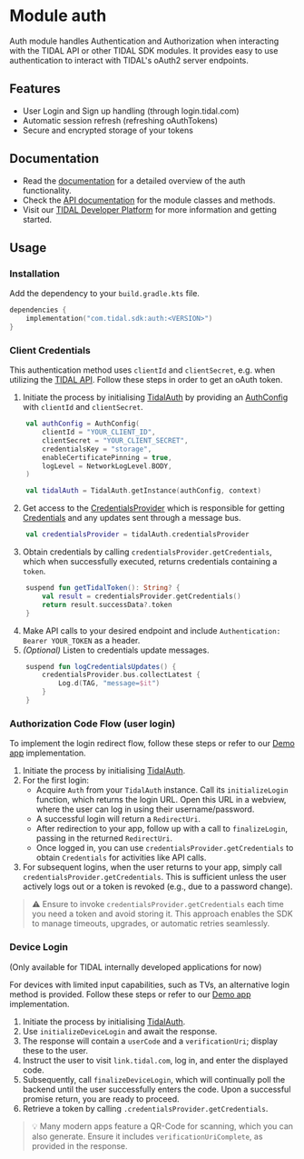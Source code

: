 # Module auth

Auth module handles Authentication and Authorization when interacting with the TIDAL API or other TIDAL SDK modules.
It provides easy to use authentication to interact with TIDAL's oAuth2 server endpoints.

## Features
* User Login and Sign up handling (through login.tidal.com)
* Automatic session refresh (refreshing oAuthTokens)
* Secure and encrypted storage of your tokens

## Documentation
* Read the [documentation](https://github.com/tidal-music/tidal-sdk/blob/main/Auth.md) for a detailed overview of the auth functionality.
* Check the [API documentation](https://tidal-music.github.io/tidal-sdk-android/auth/index.html) for the module classes and methods.
* Visit our [TIDAL Developer Platform](https://developer.tidal.com/) for more information and getting started. 

## Usage

### Installation
Add the dependency to your `build.gradle.kts` file.
```kotlin
dependencies {
    implementation("com.tidal.sdk:auth:<VERSION>")
}
```

### Client Credentials

This authentication method uses `clientId` and `clientSecret`, e.g. when utilizing the [TIDAL API](https://developer.tidal.com/documentation/api/api-overview). Follow these steps in order to get an oAuth token.

1. Initiate the process by initialising [TidalAuth](https://github.com/tidal-music/tidal-sdk-android/blob/main/auth/src/main/kotlin/com/tidal/sdk/auth/TidalAuth.kt) by providing an [AuthConfig](https://github.com/tidal-music/tidal-sdk-android/blob/main/auth/src/main/kotlin/com/tidal/sdk/auth/model/AuthConfig.kt) with `clientId` and `clientSecret`.
```kotlin
    val authConfig = AuthConfig(
        clientId = "YOUR_CLIENT_ID",
        clientSecret = "YOUR_CLIENT_SECRET",
        credentialsKey = "storage",
        enableCertificatePinning = true,
        logLevel = NetworkLogLevel.BODY,
    )

    val tidalAuth = TidalAuth.getInstance(authConfig, context)
```   
2. Get access to the [CredentialsProvider](https://github.com/tidal-music/tidal-sdk-android/blob/main/auth/src/main/kotlin/com/tidal/sdk/auth/CredentialsProvider.kt) which is responsible for getting [Credentials](https://github.com/tidal-music/tidal-sdk-android/blob/main/auth/src/main/kotlin/com/tidal/sdk/auth/model/Credentials.kt) and any updates sent through a message bus.
```kotlin
    val credentialsProvider = tidalAuth.credentialsProvider
```  
   
3. Obtain credentials by calling `credentialsProvider.getCredentials`, which when successfully executed, returns credentials containing a `token`.
```kotlin
    suspend fun getTidalToken(): String? {
        val result = credentialsProvider.getCredentials()
        return result.successData?.token
    }
```  
  
4. Make API calls to your desired endpoint and include `Authentication: Bearer YOUR_TOKEN` as a header.
5. _(Optional)_ Listen to credentials update messages.
```kotlin
    suspend fun logCredentialsUpdates() {
        credentialsProvider.bus.collectLatest {
            Log.d(TAG, "message=$it")
        }
    }
``` 


### Authorization Code Flow (user login)
To implement the login redirect flow, follow these steps or refer to our [Demo app](https://github.com/tidal-music/tidal-sdk-android/tree/main/auth/apps/demo) implementation.

1. Initiate the process by initialising [TidalAuth](https://github.com/tidal-music/tidal-sdk-android/blob/main/auth/src/main/kotlin/com/tidal/sdk/auth/TidalAuth.kt).
2. For the first login:
    * Acquire `Auth` from your `TidalAuth` instance. Call its `initializeLogin` function, which 
      returns the login URL. Open this URL in a webview, where the user can log in using their username/password.
    * A successful login will return a `RedirectUri`.
    * After redirection to your app, follow up with a call to `finalizeLogin`, passing in the returned `RedirectUri`.
    * Once logged in, you can use `credentialsProvider.getCredentials` to obtain `Credentials` for activities like API calls.
3. For subsequent logins, when the user returns to your app, simply call `credentialsProvider.getCredentials`. This is sufficient unless the user actively logs out or a token is revoked (e.g., due to a password change).

> ⚠️ Ensure to invoke `credentialsProvider.getCredentials` each time you need a token and avoid storing it. This approach enables the SDK to manage timeouts, upgrades, or automatic retries seamlessly.

### Device Login
(Only available for TIDAL internally developed applications for now)

For devices with limited input capabilities, such as TVs, an alternative login method is provided. Follow these steps or refer to our [Demo app](https://github.com/tidal-music/tidal-sdk-android/tree/main/auth/apps/demo) implementation.

1. Initiate the process by initialising [TidalAuth](https://github.com/tidal-music/tidal-sdk-android/blob/main/auth/src/main/kotlin/com/tidal/sdk/auth/TidalAuth.kt).
2. Use `initializeDeviceLogin` and await the response.
3. The response will contain a `userCode` and a `verificationUri`; display these to the user.
4. Instruct the user to visit `link.tidal.com`, log in, and enter the displayed code.
5. Subsequently, call `finalizeDeviceLogin`, which will continually poll the backend until the user successfully enters the code. Upon a successful promise return, you are ready to proceed.
6. Retrieve a token by calling `.credentialsProvider.getCredentials`.

> 💡 Many modern apps feature a QR-Code for scanning, which you can also generate. Ensure it includes `verificationUriComplete`, as provided in the response.
